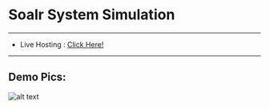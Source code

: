 # Soalr System Simulation
---
+ Live Hosting : [Click Here!](https://smanish-28.github.io/solar-system/)
---
## Demo Pics:  

![alt text](:url:)